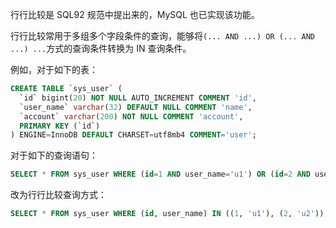 行行比较是 SQL92 规范中提出来的，MySQL 也已实现该功能。

行行比较常用于多组多个字段条件的查询，能够将`(... AND ...) OR (... AND ...) ...`方式的查询条件转换为 IN 查询条件。

例如，对于如下的表：

```sql
CREATE TABLE `sys_user` (
  `id` bigint(20) NOT NULL AUTO_INCREMENT COMMENT 'id',
  `user_name` varchar(32) DEFAULT NULL COMMENT 'name',
  `account` varchar(200) NOT NULL COMMENT 'account',
  PRIMARY KEY (`id`)
) ENGINE=InnoDB DEFAULT CHARSET=utf8mb4 COMMENT='user';
```

对于如下的查询语句：

```sql
SELECT * FROM sys_user WHERE (id=1 AND user_name='u1') OR (id=2 AND user_name = 'u2';
```

改为行行比较查询方式：

```sql
SELECT * FROM sys_user WHERE (id, user_name) IN ((1, 'u1'), (2, 'u2'));
```